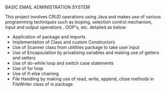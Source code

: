 BASIC EMAIL ADMINISTRATION SYSTEM

This project involves CRUD operations using Java and makes use of various programming techniques such as looping,
selection control mechanism, input and output operations , OOP's, etc. detailed as below:

* Application of package and imports
* Implementation of Class and custom Constructors
* Use of Scanner class from utitlities package to take user input
* Use of Encapsulation by privatising variables and making use of getters and setters
* Use of do-while loop and switch case statements
* Use of for loop
* Use of if-else chaining
* File Handling by making use of read, write, append, close methods in FileWriter class of io package
